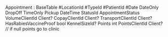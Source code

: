 Appointment : BaseTable
#LocationId
#TypeId
#PatientId
#Date DateOnly
DropOff TimeOnly
Pickup DateTime
StatusId AppointmentStatus
VolumeClientId Client?
CopayClientId Client?
TransportClientId Client?
HasRabiesVaccineProof bool
KennelSizeId?
Points int
PointsClientId Client? // if null points go to clinic


